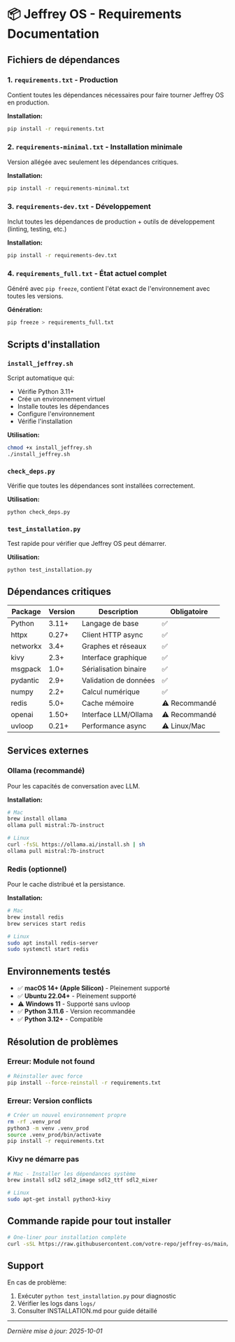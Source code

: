 # 📦 Jeffrey OS - Requirements Documentation

## Fichiers de dépendances

### 1. `requirements.txt` - Production
Contient toutes les dépendances nécessaires pour faire tourner Jeffrey OS en production.

**Installation:**
```bash
pip install -r requirements.txt
```

### 2. `requirements-minimal.txt` - Installation minimale
Version allégée avec seulement les dépendances critiques.

**Installation:**
```bash
pip install -r requirements-minimal.txt
```

### 3. `requirements-dev.txt` - Développement
Inclut toutes les dépendances de production + outils de développement (linting, testing, etc.)

**Installation:**
```bash
pip install -r requirements-dev.txt
```

### 4. `requirements_full.txt` - État actuel complet
Généré avec `pip freeze`, contient l'état exact de l'environnement avec toutes les versions.

**Génération:**
```bash
pip freeze > requirements_full.txt
```

## Scripts d'installation

### `install_jeffrey.sh`
Script automatique qui:
- Vérifie Python 3.11+
- Crée un environnement virtuel
- Installe toutes les dépendances
- Configure l'environnement
- Vérifie l'installation

**Utilisation:**
```bash
chmod +x install_jeffrey.sh
./install_jeffrey.sh
```

### `check_deps.py`
Vérifie que toutes les dépendances sont installées correctement.

**Utilisation:**
```bash
python check_deps.py
```

### `test_installation.py`
Test rapide pour vérifier que Jeffrey OS peut démarrer.

**Utilisation:**
```bash
python test_installation.py
```

## Dépendances critiques

| Package | Version | Description | Obligatoire |
|---------|---------|-------------|-------------|
| Python | 3.11+ | Langage de base | ✅ |
| httpx | 0.27+ | Client HTTP async | ✅ |
| networkx | 3.4+ | Graphes et réseaux | ✅ |
| kivy | 2.3+ | Interface graphique | ✅ |
| msgpack | 1.0+ | Sérialisation binaire | ✅ |
| pydantic | 2.9+ | Validation de données | ✅ |
| numpy | 2.2+ | Calcul numérique | ✅ |
| redis | 5.0+ | Cache mémoire | ⚠️ Recommandé |
| openai | 1.50+ | Interface LLM/Ollama | ⚠️ Recommandé |
| uvloop | 0.21+ | Performance async | ⚠️ Linux/Mac |

## Services externes

### Ollama (recommandé)
Pour les capacités de conversation avec LLM.

**Installation:**
```bash
# Mac
brew install ollama
ollama pull mistral:7b-instruct

# Linux
curl -fsSL https://ollama.ai/install.sh | sh
ollama pull mistral:7b-instruct
```

### Redis (optionnel)
Pour le cache distribué et la persistance.

**Installation:**
```bash
# Mac
brew install redis
brew services start redis

# Linux
sudo apt install redis-server
sudo systemctl start redis
```

## Environnements testés

- ✅ **macOS 14+ (Apple Silicon)** - Pleinement supporté
- ✅ **Ubuntu 22.04+** - Pleinement supporté
- ⚠️ **Windows 11** - Supporté sans uvloop
- ✅ **Python 3.11.6** - Version recommandée
- ✅ **Python 3.12+** - Compatible

## Résolution de problèmes

### Erreur: Module not found
```bash
# Réinstaller avec force
pip install --force-reinstall -r requirements.txt
```

### Erreur: Version conflicts
```bash
# Créer un nouvel environnement propre
rm -rf .venv_prod
python3 -m venv .venv_prod
source .venv_prod/bin/activate
pip install -r requirements.txt
```

### Kivy ne démarre pas
```bash
# Mac - Installer les dépendances système
brew install sdl2 sdl2_image sdl2_ttf sdl2_mixer

# Linux
sudo apt-get install python3-kivy
```

## Commande rapide pour tout installer

```bash
# One-liner pour installation complète
curl -sSL https://raw.githubusercontent.com/votre-repo/jeffrey-os/main/install_jeffrey.sh | bash
```

## Support

En cas de problème:
1. Exécuter `python test_installation.py` pour diagnostic
2. Vérifier les logs dans `logs/`
3. Consulter INSTALLATION.md pour guide détaillé

---

*Dernière mise à jour: 2025-10-01*
